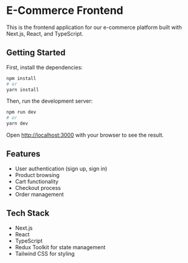 # E-Commerce Frontend

This is the frontend application for our e-commerce platform built with Next.js, React, and TypeScript.

## Getting Started

First, install the dependencies:

```bash
npm install
# or
yarn install
```

Then, run the development server:

```bash
npm run dev
# or
yarn dev
```

Open [http://localhost:3000](http://localhost:3000) with your browser to see the result.

## Features

- User authentication (sign up, sign in)
- Product browsing
- Cart functionality
- Checkout process
- Order management

## Tech Stack

- Next.js
- React
- TypeScript
- Redux Toolkit for state management
- Tailwind CSS for styling
